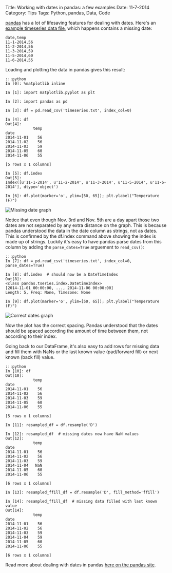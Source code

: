 Title: Working with dates in pandas: a few examples
Date: 11-7-2014
Category: Tips
Tags: Python, pandas, Data, Code

[pandas](http://pandas.pydata.org) has a lot of lifesaving features for dealing with dates. Here's an [example timeseries data file]({filename}extra/timeseries.txt), which happens contains a missing date:


    date,temp
    11-1-2014,56
    11-2-2014,56
    11-3-2014,59
    11-5-2014,60
    11-6-2014,55
    

Loading and plotting the data in pandas gives this result:

    :::python
    In [0]: %matplotlib inline
    
    In [1]: import matplotlib.pyplot as plt

    In [2]: import pandas as pd
    
    In [3]: df = pd.read_csv('timeseries.txt', index_col=0)
    
    In [4]: df
    Out[4]: 
                temp
    date            
    2014-11-01    56
    2014-11-02    56
    2014-11-03    59
    2014-11-05    60
    2014-11-06    55
    
    [5 rows x 1 columns]
    
    In [5]: df.index
    Out[5]: 
    Index([u'11-1-2014', u'11-2-2014', u'11-3-2014', u'11-5-2014', u'11-6-2014'], dtype='object')
    
    In [6]: df.plot(marker='o', ylim=[50, 65]); plt.ylabel("Temperature (F)")
    
![Missing date graph]({filename}extra/images/missingdateplot.png)

Notice that even though Nov. 3rd and Nov. 5th are a day apart those two dates are not separated by any extra distance on the graph. This is because pandas understood the data in the date column as strings, not as dates. This is confirmed by the df.index command above showing the index is made up of strings. Luckily it's easy to have pandas parse dates from this column by adding the `parse_dates=True` arguement to `read_csv()`:

    :::python
    In [7]: df = pd.read_csv('timeseries.txt', index_col=0, parse_dates=True)
    
    In [8]: df.index  # should now be a DateTimeIndex
    Out[8]: 
    <class pandas.tseries.index.DatetimeIndex>
    [2014-11-01 00:00:00, ..., 2014-11-06 00:00:00]
    Length: 5, Freq: None, Timezone: None
    
    In [9]: df.plot(marker='o', ylim=[50, 65]); plt.ylabel("Temperature (F)")
    

![Correct dates graph]({filename}extra/images/fixeddateplot.png)

Now the plot has the correct spacing. Pandas understood that the dates should be spaced according the amount of time between them, not according to their index.

Going back to our DataFrame, it's also easy to add rows for missing data and fill them with NaNs or the last known value (pad/forward fill) or next known (back fill) value.

    :::python
    In [10]: df
    Out[10]: 
                temp
    date            
    2014-11-01    56
    2014-11-02    56
    2014-11-03    59
    2014-11-05    60
    2014-11-06    55
    
    [5 rows x 1 columns]
    
    In [11]: resampled_df = df.resample('D')
    
    In [12]: resampled_df  # missing dates now have NaN values
    Out[12]: 
                temp
    date            
    2014-11-01    56
    2014-11-02    56
    2014-11-03    59
    2014-11-04   NaN
    2014-11-05    60
    2014-11-06    55
    
    [6 rows x 1 columns]
    
    In [13]: resampled_ffill_df = df.resample('D', fill_method='ffill')
    
    In [14]: resampled_ffill_df  # missing data filled with last known value
    Out[14]: 
                temp
    date            
    2014-11-01    56
    2014-11-02    56
    2014-11-03    59
    2014-11-04    59
    2014-11-05    60
    2014-11-06    55
    
    [6 rows x 1 columns]

Read more about dealing with dates in pandas [here on the pandas site](http://pandas.pydata.org/pandas-docs/stable/timeseries.html).
